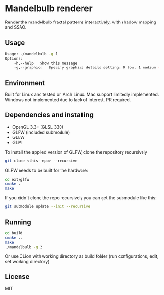 # Mandelbulb renderer
Render the mandelbulb fractal patterns interactively, with shadow mapping and SSAO.

## Usage
```bash
Usage: ./mandelbulb -g 1
Options:
	-h,--help	Show this message
	-g,--graphics 	Specify graphics details setting: 0 low, 1 medium (default), 2 high
```

## Environment
Built for Linux and tested on Arch Linux. Mac support limitedly implemented. Windows not implemented due to lack of interest. PR required.

## Dependencies and installing
- OpenGL 3.3+ (GLSL 330)
- GLFW (included submodule)
- GLEW
- GLM

To install the applied version of GLFW, clone the repository recursively

```sh
git clone <this-repo> --recursive
```

GLFW needs to be built for the hardware:
```sh
cd ext/glfw
cmake .
make
```

If you didn't clone the repo recursively you can get the submodule like this:
```sh
git submodule update --init --recursive
```

## Running
```sh
cd build
cmake ..
make
./mandelbulb -g 2
```

Or use CLion with working directory as build folder (run configurations, edit, set working directory)

## License
MIT

